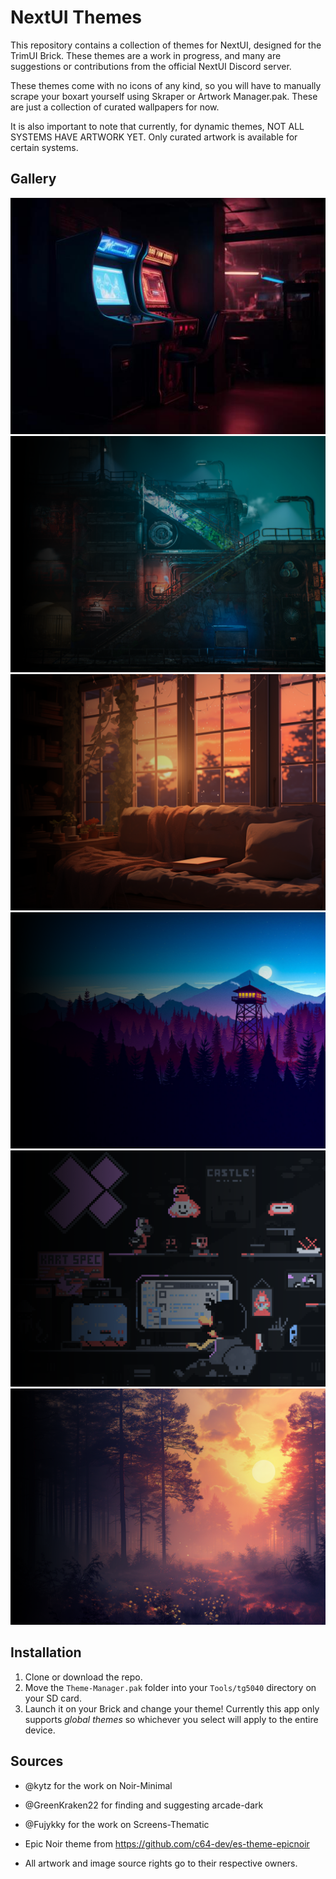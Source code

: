 # NextUI Themes

This repository contains a collection of themes for NextUI, designed for the TrimUI Brick. These themes are a work in progress, and many are suggestions or contributions from the official NextUI Discord server. 

These themes come with no icons of any kind, so you will have to manually scrape your boxart yourself using Skraper or Artwork Manager.pak. These are just a collection of curated wallpapers for now.

It is also important to note that currently, for dynamic themes, NOT ALL SYSTEMS HAVE ARTWORK YET. Only curated artwork is available for certain systems. 

## Gallery

![Arcade-Dark](Theme-Manager.pak/themes/global/Arcade-Dark/bg.png)
![Blackstreets](Theme-Manager.pak/themes/global/Blackstreets/bg.png)
![Cozy](Theme-Manager.pak/themes/global/Cozy/bg.png)
![Firewatch](Theme-Manager.pak/themes/global/Firewatch/bg.png)
![Retro-Mario-Chill](Theme-Manager.pak/themes/global/Retro-Mario-Chill/bg.png)
![Sunset-Forest](Theme-Manager.pak/themes/global/Sunset-Forest/bg.png)

## Installation

1. Clone or download the repo.
2. Move the `Theme-Manager.pak` folder into your `Tools/tg5040` directory on your SD card.
3. Launch it on your Brick and change your theme! Currently this app only supports *global themes* so whichever you select will apply to the entire device.

## Sources

- @kytz for the work on Noir-Minimal
- @GreenKraken22 for finding and suggesting arcade-dark
- @Fujykky for the work on Screens-Thematic

- Epic Noir theme from https://github.com/c64-dev/es-theme-epicnoir
- All artwork and image source rights go to their respective owners.
